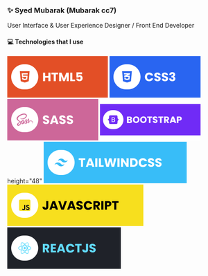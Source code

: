 ### ✨ Syed Mubarak (Mubarak cc7)

User Interface & User Experience Designer / Front End Developer


#### 💻 Technologies that I use

![HTML5](https://raw.githubusercontent.com/iz-syed/iz-syed/main/assets/html.svg) ![CSS3](https://raw.githubusercontent.com/iz-syed/iz-syed/main/assets/css.svg) ![SASS](https://raw.githubusercontent.com/iz-syed/iz-syed/main/assets/sass.svg) ![Bootstrap](https://raw.githubusercontent.com/iz-syed/iz-syed/main/assets/bootstrap.svg) height="48" ![TailwindCSS](https://raw.githubusercontent.com/iz-syed/iz-syed/main/assets/tailwind.svg) ![JavaScript](https://raw.githubusercontent.com/iz-syed/iz-syed/main/assets/javascript.svg) ![React](https://raw.githubusercontent.com/iz-syed/iz-syed/main/assets/react.svg)


<!--
**iz-syed/iz-syed** is a ✨ _special_ ✨ repository because its `README.md` (this file) appears on your GitHub profile.

Here are some ideas to get you started:

- 🔭 I’m currently working on ...
- 🌱 I’m currently learning ...
- 👯 I’m looking to collaborate on ...
- 🤔 I’m looking for help with ...
- 💬 Ask me about ...
- 📫 How to reach me: ...
- 😄 Pronouns: ...
- ⚡ Fun fact: ...
-->
